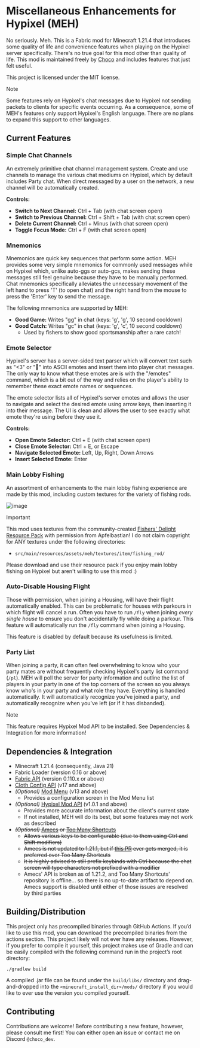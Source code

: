 # Miscellaneous Enhancements for Hypixel (MEH)
No seriously. Meh. This is a Fabric mod for Minecraft 1.21.4 that introduces some quality of life and convenience features when playing on the Hypixel server specifically. There's no true goal for this mod other than quality of life. This mod is maintained freely by [Choco](https://github.com/2008Choco) and includes features that just felt useful.

This project is licensed under the MIT license.

> [!NOTE]
> Some features rely on Hypixel's chat messages due to Hypixel not sending packets to clients for specific events occurring. As a consequence, some of MEH's features only support Hypixel's English language. There are no plans to expand this support to other languages.

## Current Features

### Simple Chat Channels
An extremely primitive chat channel management system. Create and use channels to manage the various chat mediums on Hypixel, which by default includes Party chat. When direct messaged by a user on the network, a new channel will be automatically created.

**Controls:**
- **Switch to Next Channel:** Ctrl + Tab (with chat screen open)
- **Switch to Previous Channel:** Ctrl + Shift + Tab (with chat screen open)
- **Delete Current Channel:** Ctrl + Minus (with chat screen open)
- **Toggle Focus Mode:** Ctrl + F (with chat screen open)

### Mnemonics
Mnemonics are quick key sequences that perform some action. MEH provides some very simple mnemonics for commonly used messages while on Hypixel which, unlike auto-ggs or auto-gcs, makes sending these messages still feel genuine because they have to be manually performed. Chat mnemonics specifically alleviates the unnecessary movement of the left hand to press 'T' (to open chat) and the right hand from the mouse to press the 'Enter' key to send the message.

The following mnemonics are supported by MEH:
- **Good Game:** Writes "gg" in chat (keys: 'g', 'g', 10 second cooldown)
- **Good Catch:** Writes "gc" in chat (keys: 'g', 'c', 10 second cooldown)
  * Used by fishers to show good sportsmanship after a rare catch!

### Emote Selector
Hypixel's server has a server-sided text parser which will convert text such as "<3" or ":sloth:" into ASCII emotes and insert them into player chat messages. The only way to know what these emotes are is with the "/emotes" command, which is a bit out of the way and relies on the player's ability to remember these exact emote names or sequences.

The emote selector lists all of Hypixel's server emotes and allows the user to navigate and select the desired emote using arrow keys, then inserting it into their message. The UI is clean and allows the user to see exactly what emote they're using before they use it.

**Controls:**
- **Open Emote Selector:** Ctrl + E (with chat screen open)
- **Close Emote Selector:** Ctrl + E, or Escape
- **Navigate Selected Emote:** Left, Up, Right, Down Arrows
- **Insert Selected Emote:** Enter

### Main Lobby Fishing
An assortment of enhancements to the main lobby fishing experience are made by this mod, including custom textures for the variety of fishing rods.

![image](https://github.com/user-attachments/assets/3a919709-072d-4d96-9774-77bed5df51bd)

> [!IMPORTANT]
> This mod uses textures from the community-created [Fishers' Delight Resource Pack](https://hypixel.net/threads/5411511/) with permission from Apfelbastian! I do not claim copyright for ANY textures under the following directories:
> - `src/main/resources/assets/meh/textures/item/fishing_rod/`
>
> Please download and use their resource pack if you enjoy main lobby fishing on Hypixel but aren't willing to use this mod :)

### Auto-Disable Housing Flight
Those with permission, when joining a Housing, will have their flight automatically enabled. This can be problematic for houses with parkours in which flight will cancel a run. Often you have to run `/fly` when joining _every single house_ to ensure you don't accidentally fly while doing a parkour. This feature will automatically run the `/fly` command when joining a Housing.

This feature is disabled by default because its usefulness is limited.

### Party List
When joining a party, it can often feel overwhelming to know who your party mates are without frequently checking Hypixel's party list command (`/pl`). MEH will poll the server for party information and outline the list of players in your party in one of the top corners of the screen so you always know who's in your party and what role they have. Everything is handled automatically. It will automatically recognize you've joined a party, and automatically recognize when you've left (or if it has disbanded).

> [!NOTE]
> This feature requires Hypixel Mod API to be installed. See Dependencies & Integration for more information!

## Dependencies & Integration
- Minecraft 1.21.4 (consequently, Java 21)
- Fabric Loader (version 0.16 or above)
- [Fabric API](https://www.curseforge.com/minecraft/mc-mods/fabric-api) (version 0.110.x or above)
- [Cloth Config API](https://modrinth.com/mod/cloth-config/) (v17 and above)
- _(Optional)_ [Mod Menu](https://modrinth.com/mod/modmenu/) (v13 and above)
  - Provides a configuration screen in the Mod Menu list
- _(Optional)_ [Hypixel Mod API](https://modrinth.com/mod/hypixel-mod-api) (v1.0.1 and above)
  - Provides more accurate information about the client's current state
  - If not installed, MEH will do its best, but some features may not work as described
- ~~_(Optional)_ [Amecs](https://www.curseforge.com/minecraft/mc-mods/amecs) or [Too Many Shortcuts](https://modrinth.com/mod/too-many-shortcuts)~~
  - ~~Allows various keys to be configurable (due to them using Ctrl and Shift modifiers)~~
  - ~~Amecs is not updated to 1.21.1, but if [this PR](https://github.com/Siphalor/amecs/pull/90) ever gets merged, it is preferred over Too Many Shortcuts~~
  - ~~It is highly advised to still prefix keybinds with Ctrl because the chat screen will type characters not prefixed with a modifier~~
  - Amecs' API is broken as of 1.21.2, and Too Many Shortcuts' repository is offline... so there is no up-to-date artifact to depend on. Amecs support is disabled until either of those issues are resolved by third parties

## Building/Distribution
This project only has precompiled binaries through GitHub Actions. If you’d like to use this mod, you can download the precompiled binaries from the actions section. This project likely will not ever have any releases. However, if you prefer to compile it yourself, this project makes use of Gradle and can be easily compiled with the following command run in the project’s root directory:
```
./gradlew build
```
A compiled .jar file can be found under the `build/libs/` directory and drag-and-dropped into the `<minecraft_install_dir>/mods/` directory if you would like to ever use the version you compiled yourself.

## Contributing
Contributions are welcome! Before contributing a new feature, however, please consult me first! You can either open an issue or contact me on Discord `@choco_dev`.
